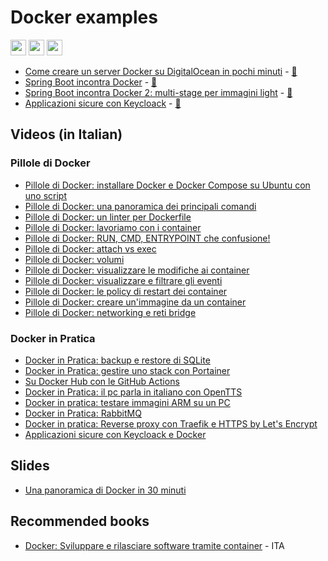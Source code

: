 # Docker examples

<p>
  <a href="https://www.linkedin.com/in/mauro-cicolella-0b107076/"><img src="https://img.shields.io/badge/linkedin-%230077B5.svg?&style=for-the-badge&logo=linkedin&logoColor=white" height=25></a>
    <a href="https://twitter.com/emmecilab"><img src="https://img.shields.io/badge/twitter-%231DA1F2.svg?&style=for-the-badge&logo=twitter&logoColor=white" height=25></a>
  <a href="https://www.youtube.com/c/emmecilab"><img src="https://img.shields.io/badge/youtube-%23E4405F.svg?&style=for-the-badge&logo=youtube&logoColor=white" height=25></a>

* [Come creare un server Docker su DigitalOcean in pochi minuti](https://www.emmecilab.net/blog/come-creare-un-server-docker-su-digitalocean-in-pochi-minuti/) -  [:movie_camera:](https://youtu.be/qhVVFJdH1yg)
* [Spring Boot incontra Docker](https://www.emmecilab.net/blog/spring-boot-incontra-docker/) - [:movie_camera:](https://youtu.be/unnPZUBO5K8)
* [Spring Boot incontra Docker 2: multi-stage per immagini light](https://www.emmecilab.net/blog/spring-boot-incontra-docker-2-multi-stage-per-immagini-light/) - [:movie_camera:](https://youtu.be/unnPZUBO5K8)
* [Applicazioni sicure con Keycloack](https://www.emmecilab.net/blog/applicazioni-sicure-con-keycloack) - [:movie_camera:](https://youtu.be/2_nnPboQd5w)

## Videos (in Italian)
  
### Pillole di Docker

* [Pillole di Docker: installare Docker e Docker Compose su Ubuntu con uno script](https://youtu.be/Xea_9GYFpaA)
* [Pillole di Docker: una panoramica dei principali comandi](https://youtu.be/wAyUdtQF05w)
* [Pillole di Docker: un linter per Dockerfile](https://www.youtube.com/watch?v=Z174Q3om1es)
* [Pillole di Docker: lavoriamo con i container](https://youtu.be/rtZ8u4aWzZ0)
* [Pillole di Docker: RUN, CMD, ENTRYPOINT che confusione!](https://youtu.be/hdC5yoTBGAY)
* [Pillole di Docker: attach vs exec](https://youtu.be/-fdIlBJN6-4)
* [Pillole di Docker: volumi](https://youtu.be/RbtnBb6uhLo)
* [Pillole di Docker: visualizzare le modifiche ai container](https://youtu.be/tT6vHhi451Q)
* [Pillole di Docker: visualizzare e filtrare gli eventi](https://youtu.be/kZjGgaM5F_M)
* [Pillole di Docker: le policy di restart dei container](https://youtu.be/vQd25yYI1Ck)
* [Pillole di Docker: creare un'immagine da un container](https://youtu.be/k1A1CdD1yFc)
* [Pillole di Docker: networking e reti bridge](https://www.youtube.com/watch?v=lppLNI21T3w)
  
### Docker in Pratica
  
* [Docker in Pratica: backup e restore di SQLite](https://www.youtube.com/watch?v=36oalEw8zys)
* [Docker in Pratica: gestire uno stack con Portainer](https://www.youtube.com/watch?v=djVP9dFEBFo)
* [Su Docker Hub con le GitHub Actions](https://youtu.be/AGldK5g30Xg)
* [Docker in Pratica: il pc parla in italiano con OpenTTS](https://www.youtube.com/watch?v=UFP_hQggqak)
* [Docker in pratica: testare immagini ARM su un PC](https://www.youtube.com/watch?v=ALdWsl1Ye8w)
* [Docker in Pratica: RabbitMQ](https://youtu.be/lY9FVHt1o3k)  
* [Docker in pratica: Reverse proxy con Traefik e HTTPS by Let's Encrypt](https://www.youtube.com/watch?v=UzlM4uhyDNU)
* [Applicazioni sicure con Keycloack e Docker](https://www.youtube.com/watch?v=2_nnPboQd5w)

## Slides
  
* [Una panoramica di Docker in 30 minuti](https://www.slideshare.net/EmmeCi1/docker-la-rivoluzione-nel-deployment)

## Recommended books

* [Docker: Sviluppare e rilasciare software tramite container](https://amzn.to/37rOaYZ) - ITA


